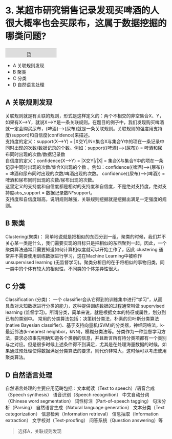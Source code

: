 # 3. 某超市研究销售记录发现买啤酒的人很大概率也会买尿布，这属于数据挖掘的哪类问题?

<iframe src="https://ghbtns.com/github-btn.html?user=geektutu&repo=interview-questions&type=star&count=true&size=large" frameborder="0" scrolling="0" width="160px" height="30px"></iframe>

- A 关联规则发现
- B 聚类
- C 分类
- D 自然语言处理

## A 关联规则发现

关联规则就是有关联的规则，形式是这样定义的：两个不相交的非空集合X、Y，如果有X-->Y，就说X-->Y是一条关联规则。在题目的例子中，我们发现购买啤酒就一定会购买尿布，{啤酒}-->{尿布}就是一条关联规则。关联规则的强度用支持度(support)和自信度(confidence)来描述。  
支持度的定义：support(X-->Y) = |X交Y|/N=集合X与集合Y中的项在一条记录中同时出现的次数/数据记录的个数。例如：support({啤酒}-->{尿布}) = 啤酒和尿布同时出现的次数/数据记录数  
自信度的定义：confidence(X-->Y) = |X交Y|/|X| = 集合X与集合Y中的项在一条记录中同时出现的次数/集合X出现的个数 。例如：confidence({啤酒}-->{尿布}) = 啤酒和尿布同时出现的次数/啤酒出现的次数。 confidence({尿布}-->{啤酒}) = 啤酒和尿布同时出现的次数/尿布出现的次数。  
这里定义的支持度和自信度都是相对的支持度和自信度，不是绝对支持度，绝对支持度abs_support = 数据记录数N*support。  
支持度和自信度越高，说明规则越强，关联规则挖掘就是挖掘出满足一定强度的规则。

## B 聚类

Clustering(聚类)：
简单地说就是把相似的东西分到一组，聚类的时候，我们并不关心某一类是什么，我们需要实现的目标只是把相似的东西聚到一起，因此，一个聚类算法通常只需要知道如何计算相似度就可以开始工作了，因此 clustering 通常并不需要使用训练数据进行学习，这在Machine Learning中被称作unsupervised learning (无监督学习)。聚类分析目的在于将相似的事物归类，同一类中的个体有较大的相似性，不同类的个体差异性很大。

## C 分类

Classification (分类)：
一个 classifier会从它得到的训练集中进行“学习”，从而具备对未知数据进行分类的能力，这种提供训练数据的过程通常叫做 supervised learning (监督学习)。所谓分类，简单来说，就是根据文本的特征或属性，划分到已有的类别中。 
常用的分类算法包括：决策树分类法，朴素的贝叶斯分类算法(native Bayesian classifier)、基于支持向量机(SVM)的分类器，神经网络法，k-最近邻法(k-nearest neighbor，kNN)，模糊分类法等。分类作为一种监督学习方法，要求必须事先明确知道各个类别的信息，并且断言所有待分类项都有一个类别与之对应。但是很多时候上述条件得不到满足，尤其是在处理海量数据的时候，如果通过预处理使得数据满足分类算法的要求，则代价非常大，这时候可以考虑使用聚类算法。

## D 自然语言处理

自然语言处理的主要应用范畴包括：文本朗读（Text to speech）/语音合成（Speech synthesis）
语音识别（Speech recognition）
中文自动分词（Chinese word segmentation）
词性标注（Part-of-speech tagging）
句法分析（Parsing）
自然语言生成（Natural language generation）
文本分类（Text categorization）
信息检索（Information retrieval）
信息抽取（Information extraction）
文字校对（Text-proofing）
问答系统（Question answering）等

> 选择A，关联规则发现